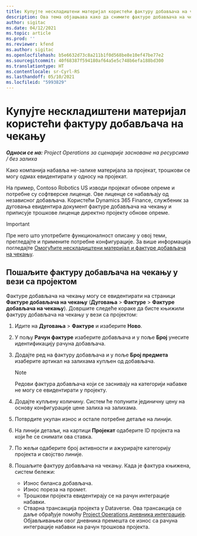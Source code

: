 ```yaml
---
title: Купујте нескладиштени материјал користећи фактуру добављача на чекању
description: Ова тема објашњава како да снимите фактуре добављача на чекању.
author: sigitac
ms.date: 04/12/2021
ms.topic: article
ms.prod: ''
ms.reviewer: kfend
ms.author: sigitac
ms.openlocfilehash: b5e6632d73c8a211b1f0d568be8e10ef47be77e2
ms.sourcegitcommit: 40f68387f594180af64a5e5c748b6efa188bd300
ms.translationtype: HT
ms.contentlocale: sr-Cyrl-RS
ms.lasthandoff: 05/10/2021
ms.locfileid: "5993829"
---
```

# <a name="purchase-non-stocked-materials-using-a-pending-vendor-invoice"></a>Купујте нескладиштени материјал користећи фактуру добављача на чекању

_**Односи се на:** Project Operations за сценарије засноване на ресурсима / без залиха_

Како компанија набавља не-залихе материјала за пројекат, трошкови се могу одмах евидентирати у односу на пројекат. 

На пример, Contoso Robotics US изводи пројекат обнове опреме и потребне су софтверске лиценце. Ове лиценце се набављају од независног добављача.  Користећи Dynamics 365 Finance, службеник за дуговања евидентира документ фактуре добављача на чекању и приписује трошкове лиценце директно пројекту обнове опреме. 

> [!IMPORTANT]
> Пре него што употребите функционалност описану у овој теми, прегледајте и примените потребне конфигурације. За више информација погледајте [Омогућите нескладиштени материјал и фактуре добављача на чекању](configure-materials-nonstocked.md). 

## <a name="post-a-project-related-pending-vendor-invoice"></a>Пошаљите фактуру добављача на чекању у вези са пројектом 

Фактуре добављача на чекању могу се евидентирати на страници **Фактуре добављача на чекању** (**Дуговања** > **Фактуре** > **Фактуре добављача на чекању**). Довршите следеће кораке да бисте књижили фактуру добављача на чекању у вези са пројектом:

1. Идите на **Дуговања** > **Фактуре** и изаберите **Ново**. 
2. У пољу **Рачун фактуре** изаберите добављача и у поље **Број** унесите идентификацију рачуна добављача.
3. Додајте ред на фактуру добављача и у поље **Број предмета** изаберите артикал на залихама купљен од добављача. 

    > [!NOTE]
    > Редови фактура добављача који се заснивају на категорији набавке не могу се евидентирати у пројекту. 
    
5. Додајте купљену количину. Систем ће попунити јединичну цену на основу конфигурације цене залиха на залихама. 
6. Потврдите укупан износ и остале потребне детаље на линији.
7. На линији детаљи, на картици **Пројекат** одаберите ID пројекта на који ће се снимати ова ставка.
8. По жељи одаберите број активности и ажурирајте категорију пројекта и својство линије.
9. Пошаљите фактуру добављача на чекању. Када је фактура књижена, систем бележи:
    
    - Износ биланса добављача.
    - Износ пореза на промет.
    - Трошкови пројекта евидентирају се на рачун интеграције набавки.
    - Стварна трансакција пројекта у Dataverse. Ова трансакција се даље обрађује помоћу [Project Operations дневника интеграције](../project-accounting/project-operations-integration-journal.md). Објављивањем овог дневника премешта се износ са рачуна интеграције набавки на рачун трошкова пројекта.
